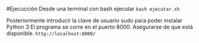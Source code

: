 #Ejecucción
Desde una terminal con bash ejecutar
`bash ejecutar.sh`

Posteriormente introducir la clave de usuario sudo para poder instalar Python 3
El programa se corre en el puerto 8000. Asegurarse de que está disponible.
`http://localhost:8000/`

